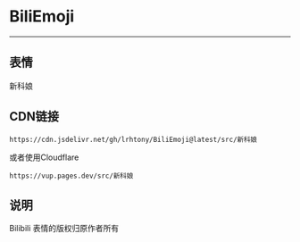 # BiliEmoji
---
## 表情
新科娘
## CDN链接
```
https://cdn.jsdelivr.net/gh/lrhtony/BiliEmoji@latest/src/新科娘
```
或者使用Cloudflare
```
https://vup.pages.dev/src/新科娘
```
## 说明
Bilibili 表情的版权归原作者所有

